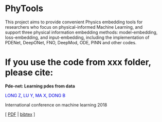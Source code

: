 # PhyTools
This project aims to provide convenient Physics embedding tools for researchers who focus on physical-informed Machine Learning, and support three physical information embedding methods: model-embedding, loss-embedding, and input-embedding, including the implementation of PDENet, DeepONet, FNO, DeepMod, ODE, PINN and other codes.


# If you use the code from xxx folder, please cite:


**Pde-net: Learning pdes from data**

<font color="#0000dd">LONG Z, LU Y, MA X, DONG B</font><br /> 

International conference on machine learning 2018

[ [PDF](http://proceedings.mlr.press/v80/long18a/long18a.pdf) | [bibtex](https://scholar.googleusercontent.com/scholar.bib?q=info:KW7G5ZqtD6gJ:scholar.google.com/&output=citation&scisdr=CgWA1LDyEJ_Y5qRtd8o:AAGBfm0AAAAAZARrb8q8Bp-YTbVLUxg6k1WnA04yh8tj&scisig=AAGBfm0AAAAAZARrb_9Zm9dEtLa90PZz11V7zasbeq0a&scisf=4&ct=citation&cd=-1&hl=zh-CN) ]
